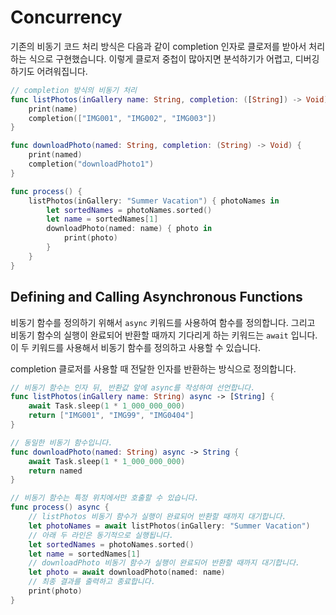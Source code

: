 # Concurrency

기존의 비동기 코드 처리 방식은 다음과 같이 completion 인자로 클로저를 받아서 처리하는 식으로 구현했습니다. 이렇게 클로저 중첩이 많아지면 분석하기가 어렵고, 디버깅하기도 어려워집니다.

```swift
// completion 방식의 비동기 처리
func listPhotos(inGallery name: String, completion: ([String]) -> Void) {
    print(name)
    completion(["IMG001", "IMG002", "IMG003"])
}

func downloadPhoto(named: String, completion: (String) -> Void) {
    print(named)
    completion("downloadPhoto1")
}

func process() {
    listPhotos(inGallery: "Summer Vacation") { photoNames in
        let sortedNames = photoNames.sorted()
        let name = sortedNames[1]
        downloadPhoto(named: name) { photo in
            print(photo)
        }
    }
}
```

## Defining and Calling Asynchronous Functions

비동기 함수를 정의하기 위해서 `async` 키워드를 사용하여 함수를 정의합니다. 그리고 비동기 함수의 실행이 완료되어 반환할 때까지 기다리게 하는 키워드는 `await` 입니다. 이 두 키워드를 사용해서 비동기 함수를 정의하고 사용할 수 있습니다.

completion 클로저를 사용할 때 전달한 인자를 반환하는 방식으로 정의합니다.

```swift
// 비동기 함수는 인자 뒤, 반환값 앞에 async를 작성하여 선언합니다.
func listPhotos(inGallery name: String) async -> [String] {
    await Task.sleep(1 * 1_000_000_000)
    return ["IMG001", "IMG99", "IMG0404"]
}

// 동일한 비동기 함수입니다.
func downloadPhoto(named: String) async -> String {
    await Task.sleep(1 * 1_000_000_000)
    return named
}

// 비동기 함수는 특정 위치에서만 호출할 수 있습니다.
func process() async {
    // listPhotos 비동기 함수가 실행이 완료되어 반환할 때까지 대기합니다.
    let photoNames = await listPhotos(inGallery: "Summer Vacation")
    // 아래 두 라인은 동기적으로 실행됩니다.
    let sortedNames = photoNames.sorted()
    let name = sortedNames[1]
    // downloadPhoto 비동기 함수가 실행이 완료되어 반환할 때까지 대기합니다.
    let photo = await downloadPhoto(named: name)
    // 최종 결과를 출력하고 종료합니다.
    print(photo)
}
```

